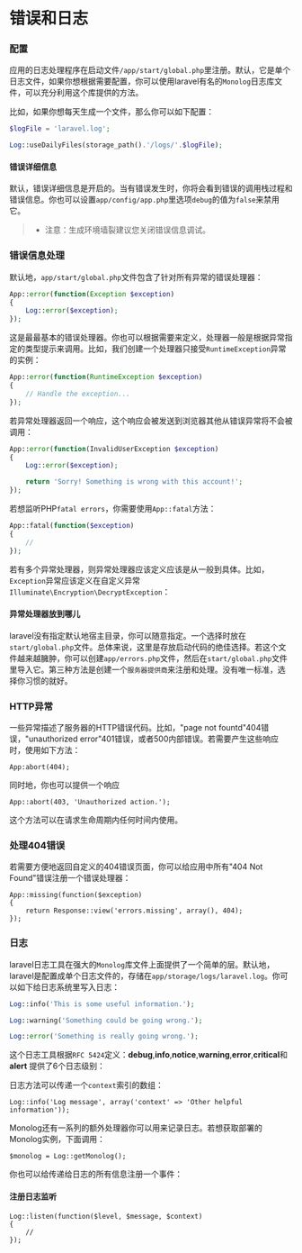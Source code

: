 # 错误和日志

### 配置
应用的日志处理程序在启动文件`/app/start/global.php`里注册。默认，它是单个日志文件，如果你想根据需要配置，你可以使用laravel有名的`Monolog`日志库文件，可以充分利用这个库提供的方法。

比如，如果你想每天生成一个文件，那么你可以如下配置：
```php
$logFile = 'laravel.log';

Log::useDailyFiles(storage_path().'/logs/'.$logFile);
```

#### 错误详细信息
默认，错误详细信息是开启的。当有错误发生时，你将会看到错误的调用栈过程和错误信息。你也可以设置`app/config/app.php`里选项`debug`的值为`false`来禁用它。
>* 注意：生成环境墙裂建议您关闭错误信息调试。

### 错误信息处理
默认地，`app/start/global.php`文件包含了针对所有异常的错误处理器：
```php
App::error(function(Exception $exception)
{
    Log::error($exception);
});
```

这是最最基本的错误处理器。你也可以根据需要来定义，处理器一般是根据异常指定的类型提示来调用。比如，我们创建一个处理器只接受`RuntimeException`异常的实例：
```php
App::error(function(RuntimeException $exception)
{
    // Handle the exception...
});
```
若异常处理器返回一个响应，这个响应会被发送到浏览器其他从错误异常将不会被调用：
```php
App::error(function(InvalidUserException $exception)
{
    Log::error($exception);

    return 'Sorry! Something is wrong with this account!';
});
```
若想监听PHP`fatal errors`，你需要使用`App::fatal`方法：
```php
App::fatal(function($exception)
{
    //
});
```
若有多个异常处理器，则异常处理器应该定义应该是从一般到具体。比如，`Exception`异常应该定义在自定义异常`Illuminate\Encryption\DecryptException`：

#### 异常处理器放到哪儿
laravel没有指定默认地宿主目录，你可以随意指定。一个选择时放在`start/global.php`文件。总体来说，这里是存放启动代码的绝佳选择。若这个文件越来越臃肿，你可以创建`app/errors.php`文件，然后在`start/global.php`文件里导入它。第三种方法是创建一个`服务器提供商`来注册和处理。没有唯一标准，选择你习惯的就好。



### HTTP异常
一些异常描述了服务器的HTTP错误代码。比如，"page not fountd"404错误，"unauthorized error"401错误，或者500内部错误。若需要产生这些响应时，使用如下方法：
```
App:abort(404);
```

同时地，你也可以提供一个响应
```
App::abort(403, 'Unauthorized action.');
```
这个方法可以在请求生命周期内任何时间内使用。


### 处理404错误
若需要方便地返回自定义的404错误页面，你可以给应用中所有"404 Not Found"错误注册一个错误处理器：
```
App::missing(function($exception)
{
    return Response::view('errors.missing', array(), 404);
});
```

### 日志
laravel日志工具在强大的`Monolog`库文件上面提供了一个简单的层。默认地，laravel是配置成单个日志文件的，存储在`app/storage/logs/laravel.log`。你可以如下给日志系统里写入日志：
```php
Log::info('This is some useful information.');

Log::warning('Something could be going wrong.');

Log::error('Something is really going wrong.');
```
这个日志工具根据`RFC 5424`定义：**debug**,**info**,**notice**,**warning**,**error**,**critical**和**alert** 提供了6个日志级别：

日志方法可以传递一个`context`索引的数组：
```
Log::info('Log message', array('context' => 'Other helpful information'));
```

Monolog还有一系列的额外处理器你可以用来记录日志。若想获取部署的Monolog实例，下面调用：
```
$monolog = Log::getMonolog();
```
你也可以给传递给日志的所有信息注册一个事件：

#### 注册日志监听
```
Log::listen(function($level, $message, $context)
{
    //
});
```




























